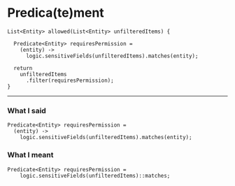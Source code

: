 # Predica(te)ment
    List<Entity> allowed(List<Entity> unfilteredItems) {

      Predicate<Entity> requiresPermission =
        (entity) -> 
          logic.sensitiveFields(unfilteredItems).matches(entity);

      return 
        unfilteredItems
          .filter(requiresPermission);
    }


---
### What I said
    Predicate<Entity> requiresPermission =
      (entity) -> 
        logic.sensitiveFields(unfilteredItems).matches(entity);

### What I meant
    Predicate<Entity> requiresPermission =
        logic.sensitiveFields(unfilteredItems)::matches;


